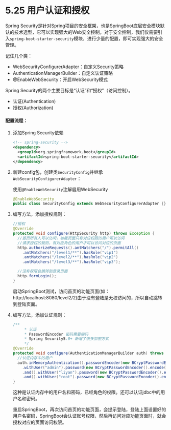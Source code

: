 # 5.25 用户认证和授权

Spring Security是针对Spring项目的安全框架，也是SpringBoot底层安全模块默认的技术选型，它可以实现强大的Web安全控制，对于安全控制，我们仅需要引入`spring-boot-starter-security`模块，进行少量的配置，即可实现强大的安全管理。

记住几个类：

- WebSecurityConfigurerAdapter：自定义Security策略
- AuthenticationManagerBuilder：自定义认证策略
- @EnableWebSecurity：开启WebSecurity模式

Spring Security的两个主要目标是“认证”和“授权”（访问控制）。

- 认证(Authentication)
- 授权(Authorization)



#### 配置流程：

1. 添加Spring Security依赖

   ```xml
   <!-- spring-security -->
   <dependency>
     <groupId>org.springframework.boot</groupId>
     <artifactId>spring-boot-starter-security</artifactId>
   </dependency>
   ```

2. 新建config包，创建类`SecurityConfig`并继承`WebSecurityConfigurerAdapter`：

   使用`@EnableWebSecurity`注解启用WebSecurity

   ```java
   @EnableWebSecurity
   public class SecurityConfig extends WebSecurityConfigurerAdapter {}
   ```

3. 编写方法，添加授权规则：

   ```java
   //授权
   @Override
   protected void configure(HttpSecurity http) throws Exception {
     //首页所有人可以访问，功能页面只有对应权限的用户可以访问
     //请求授权的规则，有对应角色的用户才可以访问对应的页面
     http.authorizeRequests().antMatchers("/").permitAll()
       .antMatchers("/level1/**").hasRole("vip1")
       .antMatchers("/level2/**").hasRole("vip2")
       .antMatchers("/level3/**").hasRole("vip3");
   
     //没有权限会跳转到登录页面
     http.formLogin();
   }
   ```

   启动SpringBoot测试，访问首页的功能页面(如：http://localhost:8080/level2/2)由于没有登陆是无权访问的，所以自动跳转到登陆页面。

4. 编写方法，添加认证规则：

   ```java
   /**
        * 认证
        * PasswordEncoder 密码需要编码
        * Spring Security5.0+ 新增了很多加密方式
        */
   @Override
   protected void configure(AuthenticationManagerBuilder auth) throws Exception {
     //认证内存中的用户
     auth.inMemoryAuthentication().passwordEncoder(new BCryptPasswordEncoder())
       .withUser("admin").password(new BCryptPasswordEncoder().encode("123")).roles("vip2","vip3")
       .and().withUser("liyan").password(new BCryptPasswordEncoder().encode("123")).roles("vip1")
       .and().withUser("root").password(new BCryptPasswordEncoder().encode("123")).roles("vip1","vip2","vip3");
   }
   ```

   这种是认证内存中的用户名和密码，已经角色的权限。还可以认证jdbc中的用户名和密码。

   重启SpringBoot，再次访问首页的功能页面，会提示登陆，登陆上面设置好的用户名密码，SpringBoot会认证账号权限，然后再访问对应功能页面时，就会授权对应的页面访问权限。